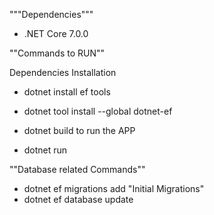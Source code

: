 """Dependencies"""
- .NET Core 7.0.0

""Commands to RUN""

Dependencies Installation

- dotnet install ef tools
- dotnet tool install --global dotnet-ef


- dotnet build
to run the APP
- dotnet run

""Database related Commands""
- dotnet ef migrations add "Initial Migrations"
- dotnet ef database update